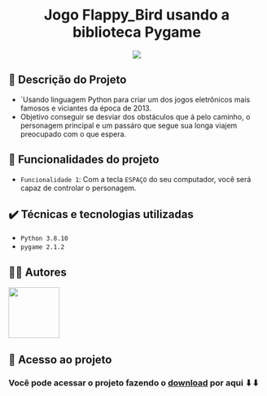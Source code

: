 <h1 align="center">Jogo Flappy_Bird usando a biblioteca Pygame</h1>
<p align="center"><img src="http://img.shields.io/static/v1?label=STATUS&message=CONCLUIDO&color=GREEN&style=for-the-badge"/></p>

## 📜 Descrição do Projeto

- `Usando linguagem Python para criar um dos jogos eletrônicos mais famosos e viciantes da época de 2013.
- Objetivo conseguir se desviar dos obstáculos que á pelo caminho, o personagem principal e um passáro que segue sua longa viajem preocupado com o que espera.


## :hammer: Funcionalidades do projeto

- `Funcionalidade 1`: Com a tecla `ESPAÇO` do seu computador, você será capaz de controlar o personagem.
  




## ✔️ Técnicas e tecnologias utilizadas

- `Python 3.8.10`
- `pygame 2.1.2`

## 🧑‍💻 Autores 

 <img src="https://user-images.githubusercontent.com/96260598/169911493-da213c1e-7cdc-4f44-87bd-3cc3a47a64d3.jpeg" width="100px"/>

## 📁 Acesso ao projeto

 ### Você pode acessar o projeto fazendo o [download]() por aqui ⬇⬇
      
